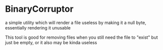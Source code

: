 # BinaryCorruptor
a simple utility which will render a file useless by making it a null byte, essentially rendering it unusable

This tool is good for removing files when you still need the file to "exist" but just be empty, or it also may be kinda useless
